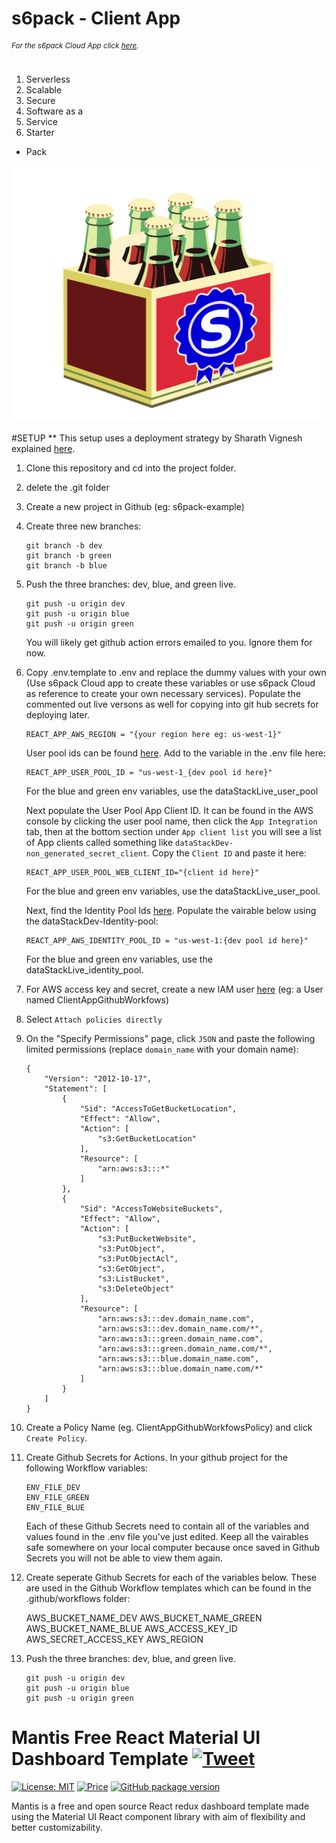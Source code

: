 
# s6pack - Client App
###### <sup>*For the s6pack Cloud App click [here](https://github.com/bmiles-development/s6pack-cloud).*</sup>
1. Serverless
2. Scalable
3. Secure
4. Software as a
5. Service
6. Starter
* Pack

![s6pack](./public/s6pack.svg)



#SETUP
  ** This setup uses a deployment strategy by Sharath Vignesh explained [here](https://sharathvignesh.medium.com/ci-cd-deploy-react-app-to-aws-s3-using-github-actions-3f6d77783190).
  1) Clone this repository and cd into the project folder.
  2) delete the .git folder 
  3) Create a new project in Github (eg: s6pack-example)
  4) Create three new branches: 
  		```
		git branch -b dev
		git branch -b green
		git branch -b blue
  		```
  5) Push the three branches: dev, blue, and green live.
		```
		git push -u origin dev
		git push -u origin blue
		git push -u origin green
		```
		You will likely get github action errors emailed to you. Ignore them for now.
  6) Copy .env.template to .env and replace the dummy values with your own (Use s6pack Cloud app to create these variables or use s6pack Cloud as reference to create your own necessary services). Populate the commented out live versons as well for copying into git hub secrets for deploying later.
		```
		REACT_APP_AWS_REGION = "{your region here eg: us-west-1}"
		```
		User pool ids can be found [here](https://us-west-1.console.aws.amazon.com/cognito/v2/idp/user-pools). Add to the variable in the .env file here:
		```
		REACT_APP_USER_POOL_ID = "us-west-1_{dev pool id here}"
		```
		For the blue and green env variables, use the dataStackLive_user_pool 

		Next populate the User Pool App Client ID. It can be found in the AWS console by clicking the user pool name, then click the ```App Integration``` tab, then at the bottom section under ```App client list``` you will see a list of App clients called something like ```dataStackDev-non_generated_secret_client```. Copy the ```Client ID``` and paste it here:
		```
		REACT_APP_USER_POOL_WEB_CLIENT_ID="{client id here}"
		```
		For the blue and green env variables, use the dataStackLive_user_pool.

		Next, find the Identity Pool Ids [here](https://us-west-1.console.aws.amazon.com/cognito/v2/identity/identity-pools). Populate the vairable below using the dataStackDev-Identity-pool:
		```
		REACT_APP_AWS_IDENTITY_POOL_ID = "us-west-1:{dev pool id here}"
		```
		For the blue and green env variables, use the dataStackLive_identity_pool.

  7) For AWS access key and secret, create a new IAM user [here](https://us-east-1.console.aws.amazon.com/iam/home?region=us-west-1#/users/create) (eg: a User named ClientAppGithubWorkfows) 
  8) Select ```Attach policies directly``` 
  9) On the "Specify Permissions" page, click ```JSON``` and paste the following limited permissions (replace ```domain_name``` with your domain name):
    	```
		{
			"Version": "2012-10-17",
			"Statement": [
				{
					"Sid": "AccessToGetBucketLocation",
					"Effect": "Allow",
					"Action": [
						"s3:GetBucketLocation"
					],
					"Resource": [
						"arn:aws:s3:::*"
					]
				},
				{
					"Sid": "AccessToWebsiteBuckets",
					"Effect": "Allow",
					"Action": [
						"s3:PutBucketWebsite",
						"s3:PutObject",
						"s3:PutObjectAcl",
						"s3:GetObject",
						"s3:ListBucket",
						"s3:DeleteObject"
					],
					"Resource": [
						"arn:aws:s3:::dev.domain_name.com",
						"arn:aws:s3:::dev.domain_name.com/*",
						"arn:aws:s3:::green.domain_name.com",
						"arn:aws:s3:::green.domain_name.com/*",
						"arn:aws:s3:::blue.domain_name.com",
						"arn:aws:s3:::blue.domain_name.com/*"
					]
				}
			]
		}
		```
  10) Create a Policy Name (eg. ClientAppGithubWorkfowsPolicy) and click ```Create Policy```.
  11) Create Github Secrets for Actions. In your github project for the following Workflow variables:
      ```
      ENV_FILE_DEV
      ENV_FILE_GREEN
      ENV_FILE_BLUE
      ```
      Each of these Github Secrets need to contain all of the variables and values found in the .env file you've just edited. Keep all the vairables safe somewhere on your local computer because once saved in Github Secrets you will not be able to view them again. 
  12) Create seperate Github Secrets for each of the variables below. These are used in the Github Workflow templates which can be found in the .github/workflows folder:

      AWS_BUCKET_NAME_DEV
      AWS_BUCKET_NAME_GREEN
      AWS_BUCKET_NAME_BLUE
      AWS_ACCESS_KEY_ID
      AWS_SECRET_ACCESS_KEY
      AWS_REGION
      
  13) Push the three branches: dev, blue, and green live.
		```
		git push -u origin dev
		git push -u origin blue
		git push -u origin green
		```



# Mantis Free React Material UI Dashboard Template [![Tweet](https://img.shields.io/twitter/url/http/shields.io.svg?style=social)](https://twitter.com/intent/tweet?text=Download%20Mantis%20React%20-%20The%20professional%20Material%20designed%20React%20Admin%20Dashboard%20Template%20&url=https://mantisdashboard.io&via=codedthemes&hashtags=reactjs,webdev,developers,javascript)

[![License: MIT](https://img.shields.io/badge/License-MIT-yellow.svg)](https://opensource.org/licenses/MIT)
[![Price](https://img.shields.io/badge/price-FREE-0098f7.svg)](https://github.com/codedthemes/mantis-free-react-admin-template/blob/main/LICENSE)
[![GitHub package version](https://img.shields.io/github/package-json/v/codedthemes/mantis-free-react-admin-template)](https://github.com/codedthemes/mantis-free-react-admin-template/)

Mantis is a free and open source React redux dashboard template made using the Material UI React component library with aim of flexibility and better customizability.


